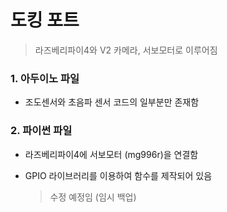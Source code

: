 # 도킹 포트 
> 라즈베리파이4와 V2 카메라, 서보모터로 이루어짐

### 1. 아두이노 파일
- 조도센서와 초음파 센서 코드의 일부분만 존재함

### 2. 파이썬 파일
- 라즈베리파이4에 서보모터 (mg996r)을 연결함
- GPIO 라이브러리를 이용하여 함수를 제작되어 있음

  > 수정 예정임 (임시 백업) 
